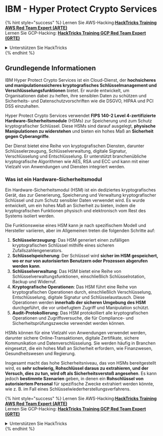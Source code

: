# IBM - Hyper Protect Crypto Services

{% hint style="success" %}
Lernen Sie AWS-Hacking:<img src="/.gitbook/assets/image.png" alt="" data-size="line">[**HackTricks Training AWS Red Team Expert (ARTE)**](https://training.hacktricks.xyz/courses/arte)<img src="/.gitbook/assets/image.png" alt="" data-size="line">\
Lernen Sie GCP-Hacking: <img src="/.gitbook/assets/image (2).png" alt="" data-size="line">[**HackTricks Training GCP Red Team Expert (GRTE)**<img src="/.gitbook/assets/image (2).png" alt="" data-size="line">](https://training.hacktricks.xyz/courses/grte)

<details>

<summary>Unterstützen Sie HackTricks</summary>

* Überprüfen Sie die [**Abonnementpläne**](https://github.com/sponsors/carlospolop)!
* **Treten Sie der** 💬 [**Discord-Gruppe**](https://discord.gg/hRep4RUj7f) oder der [**Telegram-Gruppe**](https://t.me/peass) bei oder **folgen** Sie uns auf **Twitter** 🐦 [**@hacktricks\_live**](https://twitter.com/hacktricks\_live)**.**
* **Teilen Sie Hacking-Tricks, indem Sie PRs an die** [**HackTricks**](https://github.com/carlospolop/hacktricks) und [**HackTricks Cloud**](https://github.com/carlospolop/hacktricks-cloud) Github-Repositorys senden.

</details>
{% endhint %}

## Grundlegende Informationen

IBM Hyper Protect Crypto Services ist ein Cloud-Dienst, der **hochsicheres und manipulationssicheres kryptografisches Schlüsselmanagement und Verschlüsselungsfunktionen** bietet. Er wurde entwickelt, um Organisationen dabei zu helfen, ihre sensiblen Daten zu schützen und Sicherheits- und Datenschutzvorschriften wie die DSGVO, HIPAA und PCI DSS einzuhalten.

Hyper Protect Crypto Services verwendet **FIPS 140-2 Level 4-zertifizierte Hardware-Sicherheitsmodule** (HSMs) zur Speicherung und zum Schutz kryptografischer Schlüssel. Diese HSMs sind darauf ausgelegt, **physische Manipulationen zu widerstehen** und bieten ein hohes Maß an **Sicherheit gegen Cyberangriffe**.

Der Dienst bietet eine Reihe von kryptografischen Diensten, darunter Schlüsselerzeugung, Schlüsselverwaltung, digitale Signatur, Verschlüsselung und Entschlüsselung. Er unterstützt branchenübliche kryptografische Algorithmen wie AES, RSA und ECC und kann mit einer Vielzahl von Anwendungen und Diensten integriert werden.

### Was ist ein Hardware-Sicherheitsmodul

Ein Hardware-Sicherheitsmodul (HSM) ist ein dediziertes kryptografisches Gerät, das zur Generierung, Speicherung und Verwaltung kryptografischer Schlüssel und zum Schutz sensibler Daten verwendet wird. Es wurde entwickelt, um ein hohes Maß an Sicherheit zu bieten, indem die kryptografischen Funktionen physisch und elektronisch vom Rest des Systems isoliert werden.

Die Funktionsweise eines HSM kann je nach spezifischem Modell und Hersteller variieren, aber im Allgemeinen treten die folgenden Schritte auf:

1. **Schlüsselerzeugung**: Das HSM generiert einen zufälligen kryptografischen Schlüssel mithilfe eines sicheren Zufallszahlengenerators.
2. **Schlüsselspeicherung**: Der Schlüssel wird **sicher im HSM gespeichert, wo er nur von autorisierten Benutzern oder Prozessen abgerufen werden kann**.
3. **Schlüsselverwaltung**: Das HSM bietet eine Reihe von Schlüsselverwaltungsfunktionen, einschließlich Schlüsselrotation, Backup und Widerruf.
4. **Kryptografische Operationen**: Das HSM führt eine Reihe von kryptografischen Operationen durch, einschließlich Verschlüsselung, Entschlüsselung, digitale Signatur und Schlüsselaustausch. Diese Operationen werden **innerhalb der sicheren Umgebung des HSM** durchgeführt, die vor unbefugtem Zugriff und Manipulation schützt.
5. **Audit-Protokollierung**: Das HSM protokolliert alle kryptografischen Operationen und Zugriffsversuche, die für Compliance- und Sicherheitsprüfungszwecke verwendet werden können.

HSMs können für eine Vielzahl von Anwendungen verwendet werden, darunter sichere Online-Transaktionen, digitale Zertifikate, sichere Kommunikation und Datenverschlüsselung. Sie werden häufig in Branchen eingesetzt, die ein hohes Maß an Sicherheit erfordern, wie Finanzwesen, Gesundheitswesen und Regierung.

Insgesamt macht das hohe Sicherheitsniveau, das von HSMs bereitgestellt wird, es **sehr schwierig, Rohschlüssel daraus zu extrahieren, und der Versuch, dies zu tun, wird oft als Sicherheitsverstoß angesehen**. Es kann jedoch **bestimmte Szenarien** geben, in denen ein **Rohschlüssel von autorisiertem Personal** für spezifische Zwecke extrahiert werden könnte, wie z. B. im Fall eines Schlüsselwiederherstellungsverfahrens.

{% hint style="success" %}
Lernen Sie AWS-Hacking:<img src="/.gitbook/assets/image.png" alt="" data-size="line">[**HackTricks Training AWS Red Team Expert (ARTE)**](https://training.hacktricks.xyz/courses/arte)<img src="/.gitbook/assets/image.png" alt="" data-size="line">\
Lernen Sie GCP-Hacking: <img src="/.gitbook/assets/image (2).png" alt="" data-size="line">[**HackTricks Training GCP Red Team Expert (GRTE)**<img src="/.gitbook/assets/image (2).png" alt="" data-size="line">](https://training.hacktricks.xyz/courses/grte)

<details>

<summary>Unterstützen Sie HackTricks</summary>

* Überprüfen Sie die [**Abonnementpläne**](https://github.com/sponsors/carlospolop)!
* **Treten Sie der** 💬 [**Discord-Gruppe**](https://discord.gg/hRep4RUj7f) oder der [**Telegram-Gruppe**](https://t.me/peass) bei oder **folgen** Sie uns auf **Twitter** 🐦 [**@hacktricks\_live**](https://twitter.com/hacktricks\_live)**.**
* **Teilen Sie Hacking-Tricks, indem Sie PRs an die** [**HackTricks**](https://github.com/carlospolop/hacktricks) und [**HackTricks Cloud**](https://github.com/carlospolop/hacktricks-cloud) Github-Repositorys senden.

</details>
{% endhint %}
